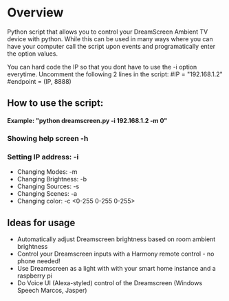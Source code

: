 # Overview

Python script that allows you to control your DreamScreen Ambient TV device with python.
While this can be used in many ways where you can have your computer call the script upon events and programatically enter the option values.

You can hard code the IP so that you dont have to use the -i option everytime. 
Uncomment the following 2 lines in the script:
#IP = "192.168.1.2"
#endpoint = (IP, 8888)


## How to use the script:

#### Example: "python dreamscreen.py -i 192.168.1.2 -m 0"

### Showing help screen -h
### Setting IP address: -i <ip address>


- Changing Modes: -m <number>
- Changing Brightness: -b <number>
- Changing Sources: -s <number>
- Changing Scenes: -a <number>
- Changing color: -c <0-255 0-255 0-255>
  


## Ideas for usage
* Automatically adjust Dreamscreen brightness based on room ambient brightness
* Control your Dreamscreen inputs with a Harmony remote control - no phone needed!
* Use Dreamscreen as a light with with your smart home instance and a raspberry pi
* Do Voice UI (Alexa-styled) control of the Dreamscreen (Windows Speech Marcos, Jasper)
